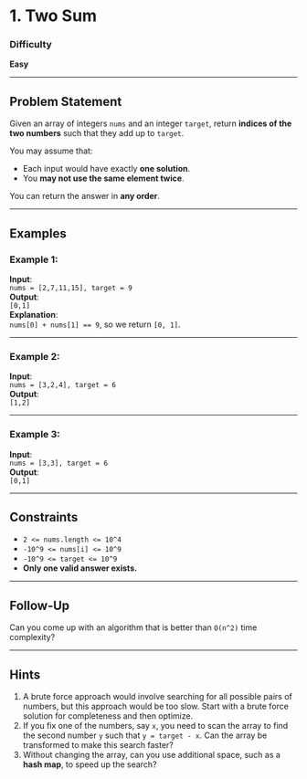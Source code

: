 # 1. Two Sum

### Difficulty
**Easy**

---

## Problem Statement

Given an array of integers `nums` and an integer `target`, return **indices of the two numbers** such that they add up to `target`.

You may assume that:
- Each input would have exactly **one solution**.
- You **may not use the same element twice**.

You can return the answer in **any order**.

---

## Examples

### Example 1:
**Input**:  
`nums = [2,7,11,15], target = 9`  
**Output**:  
`[0,1]`  
**Explanation**:  
`nums[0] + nums[1] == 9`, so we return `[0, 1]`.

---

### Example 2:
**Input**:  
`nums = [3,2,4], target = 6`  
**Output**:  
`[1,2]`

---

### Example 3:
**Input**:  
`nums = [3,3], target = 6`  
**Output**:  
`[0,1]`

---

## Constraints
- `2 <= nums.length <= 10^4`
- `-10^9 <= nums[i] <= 10^9`
- `-10^9 <= target <= 10^9`
- **Only one valid answer exists.**

---

## Follow-Up

Can you come up with an algorithm that is better than `O(n^2)` time complexity?

---

## Hints

1. A brute force approach would involve searching for all possible pairs of numbers, but this approach would be too slow. Start with a brute force solution for completeness and then optimize.
2. If you fix one of the numbers, say `x`, you need to scan the array to find the second number `y` such that `y = target - x`. Can the array be transformed to make this search faster?
3. Without changing the array, can you use additional space, such as a **hash map**, to speed up the search?


